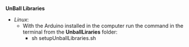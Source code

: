 **UnBall Libraries**

- *Linux*:
  - With the Arduino installed in the computer run the command in the terminal from the **UnballLiraries** folder:
    - sh setupUnballLibraries.sh 